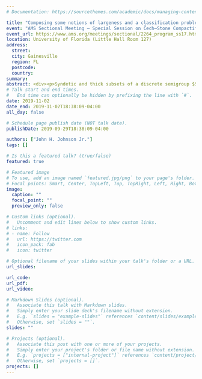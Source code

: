 ```yaml
---
# Documentation: https://sourcethemes.com/academic/docs/managing-content/

title: "Composing some notions of largeness and a classification problem for certain structured sets"
event: "AMS Sectional Meeting — Special Session on Čech–Stone Compactification of Semigroups: Algebra, Topology, Dynamics, and Combinatorics"
event_url: https://www.ams.org/meetings/sectional/2264_program_ss17.html#title
location: University of Florida (Little Hall Room 127)
address:
  street:
  city: Gainesville
  region: FL
  postcode:
  country:
summary:
abstract: <div><p>Syndetic and thick subsets of a discrete semigroup $S$ are two well-known (and classical) "notions of largeness" that have nice algebraic characterizations in $\beta S$ related to the smallest ideal $K(\beta S)$. Moreover, the connections between these notions of largeness and van der Waerden's theorem on arithmetic progressions are among some of the earliest results in Ramsey Theory.</p> <p> We'll state generalizations for both syndetic and thick subsets and show how these notions of largeness can be "composed" to produce different (and possibly new) notions of largeness. (The generalization of syndetic subset that we state is due to Shuungula, Zelenyuk, and Zelenyuk, but this notion has appeared, more or less, implicitly if unnamed in the literature connected to the algebraic structure of $\beta S$.) Some of these composite notions are well known, such as piecewise syndetic sets. Other composite notions are trivial, reducing to the collection $\{S\}$.  While a few others appear to be new. </p> <p>We'll sketch a suggestive visualization of these notions, outline the proof of some characterizations of these generalizations, under certain relatively mild conditions, formulate a classification problem, and outline some connections to Ramsey Theory.</p></div>
# Talk start and end times.
#   End time can optionally be hidden by prefixing the line with `#`.
date: 2019-11-02
date_end: 2019-11-02T18:38:09-04:00
all_day: false

# Schedule page publish date (NOT talk date).
publishDate: 2019-09-29T18:38:09-04:00

authors: ["John H. Johnson Jr."]
tags: []

# Is this a featured talk? (true/false)
featured: true

# Featured image
# To use, add an image named `featured.jpg/png` to your page's folder.
# Focal points: Smart, Center, TopLeft, Top, TopRight, Left, Right, BottomLeft, Bottom, BottomRight.
image:
  caption: ""
  focal_point: ""
  preview_only: false

# Custom links (optional).
#   Uncomment and edit lines below to show custom links.
# links:
# - name: Follow
#   url: https://twitter.com
#   icon_pack: fab
#   icon: twitter

# Optional filename of your slides within your talk's folder or a URL.
url_slides:

url_code:
url_pdf:
url_video:

# Markdown Slides (optional).
#   Associate this talk with Markdown slides.
#   Simply enter your slide deck's filename without extension.
#   E.g. `slides = "example-slides"` references `content/slides/example-slides.md`.
#   Otherwise, set `slides = ""`.
slides: ""

# Projects (optional).
#   Associate this post with one or more of your projects.
#   Simply enter your project's folder or file name without extension.
#   E.g. `projects = ["internal-project"]` references `content/project/deep-learning/index.md`.
#   Otherwise, set `projects = []`.
projects: []
---
```

